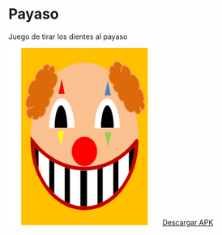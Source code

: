 # Payaso
 Juego de tirar los dientes al payaso

<img src="/Assets/Payaso/payasoIcono.png" width="300" height="350"/>
<a href="https://drive.google.com/file/d/1m00Z6GXqY_ZCF-RZ7SDwtrDpI-0tN5ZH/view?usp=sharing" download>Descargar APK</a>
